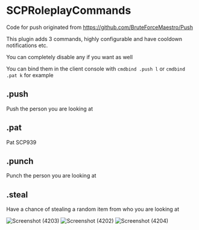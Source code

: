 # SCPRoleplayCommands
Code for push originated from https://github.com/BruteForceMaestro/Push

This plugin adds 3 commands,  highly configurable and have cooldown notifications etc.

You can completely disable any if you want as well

You can bind them in the client console with `cmdbind .push l` or `cmdbind .pat k` for example

## .push
Push the person you are looking at

## .pat
Pat SCP939

## .punch
Punch the person you are looking at

## .steal
Have a chance of stealing a random item from who you are looking at

![Screenshot (4203)](https://github.com/morgana-x/SCPRoleplayCommands/assets/89588301/c91ab1a6-5d1f-4780-a9f9-e874f3e470c5)
![Screenshot (4202)](https://github.com/morgana-x/SCPRoleplayCommands/assets/89588301/a58f99ec-3b2f-43d1-9cab-a0b7b5fcdbe4)
![Screenshot (4204)](https://github.com/morgana-x/SCPRoleplayCommands/assets/89588301/dfb9c292-56df-4f13-8db7-5ac4b4cb8b70)
